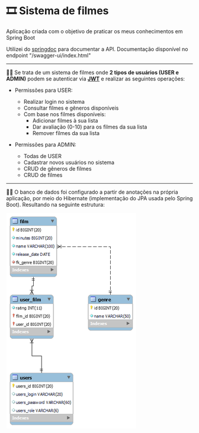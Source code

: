 # 🎞 Sistema de filmes

Aplicação criada com o objetivo de praticar os meus conhecimentos em Spring Boot  

Utilizei do [springdoc](https://springdoc.org/) para documentar a API. Documentação disponível no endpoint "/swagger-ui/index.html"

---

👨‍🦲 Se trata de um sistema de filmes onde **2 tipos de usuários (USER e ADMIN)** podem se autenticar via [**JWT**](https://github.com/auth0/java-jwt) e realizar as seguintes operações:

* Permissões para USER:
    * Realizar login no sistema
    * Consultar filmes e gêneros disponíveis
    * Com base nos filmes disponíveis:
        * Adicionar filmes à sua lista
        * Dar avaliação (0-10) para os filmes da sua lista
        * Remover filmes da sua lista

* Permissões para ADMIN:
    * Todas de USER
    * Cadastrar novos usuários no sistema
    * CRUD de gêneros de filmes
    * CRUD de filmes
 
---

👮‍♂️ O banco de dados foi configurado a partir de anotações na própria aplicação, por meio do Hibernate (implementação do JPA usada pelo Spring Boot). Resultando na seguinte estrutura:  

![DER](der.png)
